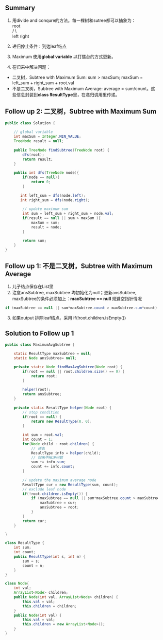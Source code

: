 ## Summary
1. 用divide and conqure的方法。每一棵树和sutree都可以抽象为：  
      root    
    /     \    
left     right    

2. 递归停止条件：到达leaf结点
3. Maximum 使用**global variable** 以打擂台的方式更新。
4. 在归来中解决问题：  
  * 二叉树，Subtree with Maximum Sum: sum > maxSum; maxSum = left_sum + right_sum + root.val
  * 不是二叉树，Subtree with Maximum Average: average = sum/count。这些信息封装到**class ResultType**里，在递归调用里传递。


## Follow up 2: 二叉树，Subtree with Maximum Sum
```java
public class Solution {
   
    // global variable 
    int maxSum = Integer.MIN_VALUE;
    TreeNode result = null;
    
    public TreeNode findSubtree(TreeNode root) {
        dfs(root);
        return result;
    }
    
    public int dfs(TreeNode node){
        if(node == null){
            return 0;
        }
        
       int left_sum = dfs(node.left);
       int right_sum = dfs(node.right);
        
        // update maximum sum
        int sum = left_sum + right_sum + node.val;
        if(result == null || sum > maxSum ){
            maxSum = sum;
            result = node;
        }
        
        return sum;
    }
}
```


## Follow up 1: 不是二叉树，Subtree with Maximum Average
1. 儿子结点保存在List里
2. 注意ansSubtree, maxSubtree 均初始化为null；更新ansSubtree, maxSubtree的条件必须加上：**maxSubtree == null** 规避空指针情况
```java
if (maxSubtree == null || sum*maxSubtree.count > maxSubtree.sum*count) // 用乘法代替除法
```
3. 如果output 排除leaf结点。采用 if(!root.children.isEmpty())

## Solution to Follow up 1
```java
public class MaximumAvgSubtree {
	
	static ResultType maxSubtree = null;
	static Node ansSubtree= null;

	private static Node findMaxAvgSubtree(Node root) {
		if(root == null || root.children.size() == 0) {
			return root;
		}
		
		helper(root);
		return ansSubtree;
	}
	
	private static ResultType helper(Node root) {
		// stop condition 
		if(root == null) {
			return new ResultType(0, 0);
		}
		
		int sum = root.val;
		int count = 1;
		for(Node child : root.children) {
			// 递去
			ResultType info = helper(child);
			// 归来中解决问题
			sum += info.sum;
			count += info.count;
		}
		
		// update the maximum average node
		ResultType cur = new ResultType(sum, count); 
		// exclude leaf node
		if(!root.children.isEmpty()) {
			if (maxSubtree == null || sum*maxSubtree.count > maxSubtree.sum*count) {
				maxSubtree = cur;
				ansSubtree = root;
			}
		}
		return cur;
	}

}

class ResultType {
	int sum;
	int count;
	public ResultType(int s, int n) {
		sum = s;
		count = n;
	}
}

class Node{
	int val;
	ArrayList<Node> children;
	public Node(int val, ArrayList<Node> children) {
		this.val = val;
		this.children = children;
	}
	public Node(int val) {
		this.val = val;
		this.children = new ArrayList<Node>();
	}
}
```
